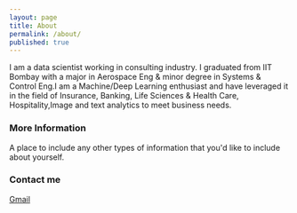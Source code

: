 ```yaml
---
layout: page
title: About
permalink: /about/
published: true
---
```


I am a data scientist working in consulting industry. I graduated from IIT Bombay with a major in Aerospace Eng & minor degree in Systems & Control Eng.I am a Machine/Deep Learning enthusiast and have leveraged it in the field of Insurance, Banking, Life Sciences & Health Care, Hospitality,Image and text analytics to meet business needs. 
### More Information

A place to include any other types of information that you'd like to include about yourself.

### Contact me

[Gmail](mailto:abhijeetbiswas2212.ab@gmail.com)
